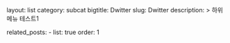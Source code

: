 layout: list
category: subcat
bigtitle: Dwitter
slug: Dwitter
description: >
    하위메뉴 테스트1

related_posts:
    -
list: true
order: 1
